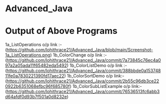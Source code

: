 # Advanced_Java

# Output of Above Programs

1a_ListOperations o/p link :- (https://github.com/lohithrace21/Advanced_Java/blob/main/Screenshot-1a_ListOperations.png)
1b_ColorChange o/p link :-(https://github.com/lohithrace21/Advanced_Java/commit/7a73845c76ec4a097a2a05ada11f65482eda5492)
1b_ColorListDemo  o/p link :-(https://github.com/lohithrace21/Advanced_Java/commit/388bbde0a15374811fe0a7830221390fd17aec22)
1b_ColorSortDemo o/p link:-(https://github.com/lohithrace21/Advanced_Java/commit/2b55c96db3ce220922b6351068efbc96f685780f)
1b_ColorSubListExample o/p link:-(https://github.com/lohithrace21/Advanced_Java/commit/76536513fc6abb3d64afdf0d93b7f501a0d8232e)
